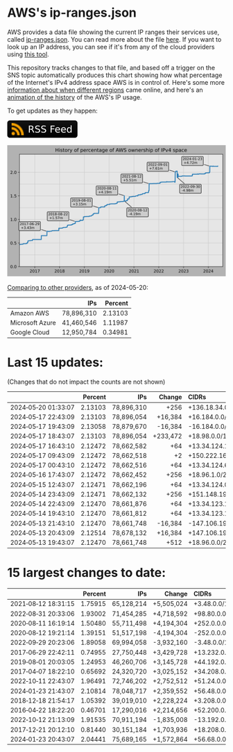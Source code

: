 # AWS's ip-ranges.json

AWS provides a data file showing the current IP ranges their
services use, called [ip-ranges.json](https://ip-ranges.amazonaws.com/ip-ranges.json).
You can read more about the file [here](https://docs.aws.amazon.com/general/latest/gr/aws-ip-ranges.html).
If you want to look up an IP address, you can see if it's from any of the cloud providers using [this tool](https://cloud-ips.s3-us-west-2.amazonaws.com/index.html).

This repository tracks changes to that file, and based off a trigger on the SNS 
topic automatically produces this chart showing how what percentage of the 
Internet's IPv4 address space AWS is in control of.  Here's some 
more [information about when different regions](announces.md) came 
online, and here's an [animation of the history](https://youtu.be/Su25yl7eol8) 
of the AWS's IP usage.

To get updates as they happen:

[![RSS Icon](images/rss_badge.svg)](https://raw.githubusercontent.com/seligman/aws-ip-ranges/master/rss.xml)

![History of AWS](history_count.svg)

[Comparing to other providers](https://github.com/seligman/cloud_sizes), as of 2024-05-20:

| | IPs | Percent |
| --- | ---: | ---: |
| Amazon AWS | 78,896,310 | 2.13103 |
| Microsoft Azure | 41,460,546 | 1.11987 |
| Google Cloud | 12,950,784 | 0.34981 |


# Last 15 updates:

(Changes that do not impact the counts are not shown)

| | Percent | IPs | Change | CIDRs |
| :--- | ---: | ---: | ---: | :--- |
| 2024&#8209;05&#8209;20&nbsp;01:33:07 | 2.13103 | 78,896,310 | +256 | +136.18.34.0/24 |
| 2024&#8209;05&#8209;17&nbsp;22:43:09 | 2.13103 | 78,896,054 | +16,384 | +16.184.0.0/18 |
| 2024&#8209;05&#8209;17&nbsp;19:43:09 | 2.13058 | 78,879,670 | -16,384 | -16.184.0.0/18 |
| 2024&#8209;05&#8209;17&nbsp;18:43:07 | 2.13103 | 78,896,054 | +233,472 | +18.98.0.0/16,&nbsp;+18.96.128.0/17,&nbsp;+18.97.128.0/17,&nbsp;... |
| 2024&#8209;05&#8209;17&nbsp;16:43:10 | 2.12472 | 78,662,582 | +64 | +13.34.124.128/26 |
| 2024&#8209;05&#8209;17&nbsp;09:43:09 | 2.12472 | 78,662,518 | +2 | +150.222.164.214/31 |
| 2024&#8209;05&#8209;17&nbsp;00:43:10 | 2.12472 | 78,662,516 | +64 | +13.34.124.64/26 |
| 2024&#8209;05&#8209;16&nbsp;17:43:07 | 2.12472 | 78,662,452 | +256 | +18.96.1.0/24 |
| 2024&#8209;05&#8209;15&nbsp;12:43:07 | 2.12471 | 78,662,196 | +64 | +13.34.124.0/26 |
| 2024&#8209;05&#8209;14&nbsp;23:43:09 | 2.12471 | 78,662,132 | +256 | +151.148.19.0/24 |
| 2024&#8209;05&#8209;14&nbsp;22:43:09 | 2.12470 | 78,661,876 | +64 | +13.34.123.192/26 |
| 2024&#8209;05&#8209;14&nbsp;19:43:10 | 2.12470 | 78,661,812 | +64 | +13.34.123.128/26 |
| 2024&#8209;05&#8209;13&nbsp;21:43:10 | 2.12470 | 78,661,748 | -16,384 | -147.106.192.0/18 |
| 2024&#8209;05&#8209;13&nbsp;20:43:09 | 2.12514 | 78,678,132 | +16,384 | +147.106.192.0/18 |
| 2024&#8209;05&#8209;13&nbsp;19:43:07 | 2.12470 | 78,661,748 | +512 | +18.96.0.0/24,&nbsp;+18.96.2.0/24 |


# 15 largest changes to date:

| | Percent | IPs | Change | CIDRs |
| :--- | ---: | ---: | ---: | :--- |
| 2021&#8209;08&#8209;12&nbsp;18:31:15 | 1.75915 | 65,128,214 | +5,505,024 | +3.48.0.0/12,&nbsp;+35.96.0.0/12,&nbsp;+3.152.0.0/13,&nbsp;... |
| 2022&#8209;08&#8209;31&nbsp;20:33:06 | 1.93002 | 71,454,285 | +4,718,592 | +98.80.0.0/12,&nbsp;+184.32.0.0/12,&nbsp;+13.184.0.0/13,&nbsp;... |
| 2020&#8209;08&#8209;11&nbsp;16:19:14 | 1.50480 | 55,711,498 | +4,194,304 | +252.0.0.0/10 |
| 2020&#8209;08&#8209;12&nbsp;19:21:14 | 1.39151 | 51,517,198 | -4,194,304 | -252.0.0.0/10 |
| 2022&#8209;09&#8209;29&nbsp;20:23:06 | 1.89058 | 69,994,058 | -3,932,160 | -3.48.0.0/12,&nbsp;-35.96.0.0/12,&nbsp;-3.240.0.0/13,&nbsp;... |
| 2017&#8209;06&#8209;29&nbsp;22:42:11 | 0.74955 | 27,750,448 | +3,429,728 | +13.232.0.0/13,&nbsp;+34.240.0.0/13,&nbsp;+35.168.0.0/13,&nbsp;... |
| 2019&#8209;08&#8209;01&nbsp;20:03:05 | 1.24953 | 46,260,706 | +3,145,728 | +44.192.0.0/10,&nbsp;-3.192.0.0/12 |
| 2017&#8209;04&#8209;07&nbsp;18:22:10 | 0.65692 | 24,320,720 | +3,025,152 | +34.208.0.0/12,&nbsp;+34.224.0.0/12,&nbsp;+13.58.0.0/15,&nbsp;... |
| 2022&#8209;10&#8209;11&nbsp;22:43:07 | 1.96491 | 72,746,202 | +2,752,512 | +51.24.0.0/13,&nbsp;+57.104.0.0/13,&nbsp;+51.20.0.0/14,&nbsp;... |
| 2024&#8209;01&#8209;23&nbsp;21:43:07 | 2.10814 | 78,048,717 | +2,359,552 | +56.48.0.0/13,&nbsp;+16.28.0.0/14,&nbsp;+16.64.0.0/14,&nbsp;... |
| 2018&#8209;12&#8209;18&nbsp;21:54:17 | 1.05392 | 39,019,010 | +2,228,224 | +3.208.0.0/12,&nbsp;+3.224.0.0/12,&nbsp;+13.48.0.0/15 |
| 2016&#8209;04&#8209;22&nbsp;18:22:20 | 0.46701 | 17,290,016 | +2,214,656 | +52.200.0.0/13,&nbsp;+52.208.0.0/13,&nbsp;+52.36.0.0/14,&nbsp;... |
| 2022&#8209;10&#8209;12&nbsp;21:13:09 | 1.91535 | 70,911,194 | -1,835,008 | -13.192.0.0/13,&nbsp;-16.28.0.0/14,&nbsp;-40.172.0.0/14,&nbsp;... |
| 2017&#8209;12&#8209;21&nbsp;20:12:10 | 0.81440 | 30,151,184 | +1,703,936 | +18.208.0.0/13,&nbsp;+18.204.0.0/14,&nbsp;+18.224.0.0/14,&nbsp;... |
| 2024&#8209;01&#8209;23&nbsp;20:43:07 | 2.04441 | 75,689,165 | +1,572,864 | +56.68.0.0/14,&nbsp;+56.128.0.0/14,&nbsp;+56.136.0.0/14,&nbsp;... |
